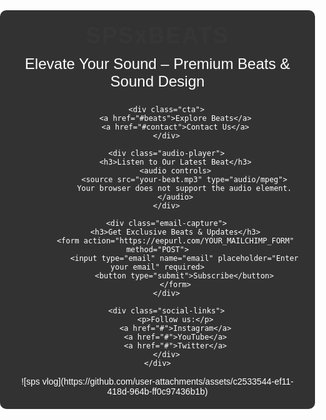 <!DOCTYPE html>
<html lang="en">
<head>
    <meta charset="UTF-8">
    <meta name="viewport" content="width=device-width, initial-scale=1.0">
    <title>SPSxBEATS - Elevate Your Sound</title>
    <style>
        body {
            font-family: Arial, sans-serif;
            margin: 0;
            padding: 0;
            background: url('background.jpg') no-repeat center center/cover;
            color: #fff;
            text-align: center;
        }
        .container {
            max-width: 800px;
            margin: 50px auto;
            padding: 20px;
            background: rgba(0, 0, 0, 0.8);
            border-radius: 10px;
        }
        .logo {
            font-size: 36px;
            font-weight: bold;
            letter-spacing: 2px;
            animation: fadeIn 2s;
        }
        .tagline {
            font-size: 24px;
            margin-top: 10px;
        }
        .cta {
            margin-top: 30px;
        }
        .cta a {
            text-decoration: none;
            background: #ff6600;
            color: #fff;
            padding: 15px 30px;
            font-size: 18px;
            border-radius: 5px;
            display: inline-block;
            transition: transform 0.3s ease;
        }
        .cta a:hover {
            background: #cc5500;
            transform: scale(1.1);
        }
        .social-links {
            margin-top: 30px;
        }
        .social-links a {
            color: #ff6600;
            margin: 0 10px;
            text-decoration: none;
            font-size: 20px;
        }
        .email-capture {
            margin-top: 40px;
            padding: 20px;
            background: #111;
            border-radius: 10px;
            display: inline-block;
        }
        .email-capture input {
            padding: 10px;
            font-size: 16px;
            width: 250px;
            margin-right: 10px;
            border: none;
            border-radius: 5px;
        }
        .email-capture button {
            padding: 10px 20px;
            font-size: 16px;
            background: #ff6600;
            color: #fff;
            border: none;
            border-radius: 5px;
            cursor: pointer;
            transition: background 0.3s ease;
        }
        .email-capture button:hover {
            background: #cc5500;
        }
        @keyframes fadeIn {
            from { opacity: 0; }
            to { opacity: 1; }
        }
        .audio-player {
            margin-top: 30px;
        }
    </style>
</head>
<body>
    <div class="container">
        <div class="logo">SPSxBEATS</div>
        <p class="tagline">Elevate Your Sound – Premium Beats & Sound Design</p>

        <div class="cta">
            <a href="#beats">Explore Beats</a>
            <a href="#contact">Contact Us</a>
        </div>

        <div class="audio-player">
            <h3>Listen to Our Latest Beat</h3>
            <audio controls>
                <source src="your-beat.mp3" type="audio/mpeg">
                Your browser does not support the audio element.
            </audio>
        </div>

        <div class="email-capture">
            <h3>Get Exclusive Beats & Updates</h3>
            <form action="https://eepurl.com/YOUR_MAILCHIMP_FORM" method="POST">
                <input type="email" name="email" placeholder="Enter your email" required>
                <button type="submit">Subscribe</button>
            </form>
        </div>

        <div class="social-links">
            <p>Follow us:</p>
            <a href="#">Instagram</a>
            <a href="#">YouTube</a>
            <a href="#">Twitter</a>
        </div>
    </div>
</body>
</html>![sps vlog](https://github.com/user-attachments/assets/c2533544-ef11-418d-964b-ff0c97436b1b)
